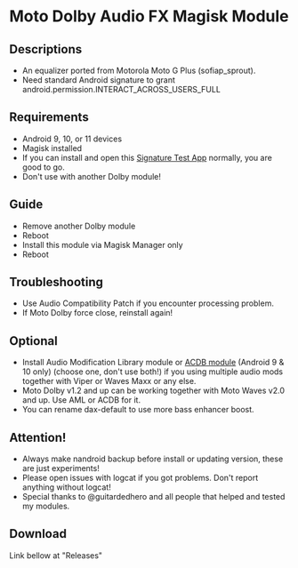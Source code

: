 # Moto Dolby Audio FX Magisk Module

## Descriptions
- An equalizer ported from Motorola Moto G Plus (sofiap_sprout).
- Need standard Android signature to grant android.permission.INTERACT_ACROSS_USERS_FULL

## Requirements
- Android 9, 10, or 11 devices
- Magisk installed
- If you can install and open this [Signature Test App](https://t.me/audioryukimods/24) normally, you are good to go.
- Don't use with another Dolby module!

## Guide
- Remove another Dolby module
- Reboot
- Install this module via Magisk Manager only
- Reboot

## Troubleshooting
- Use Audio Compatibility Patch if you encounter processing problem.
- If Moto Dolby force close, reinstall again!

## Optional
- Install Audio Modification Library module or [ACDB module](https://t.me/viperatmos) (Android 9 & 10 only) (choose one, don't use both!) if you using multiple audio mods together with Viper or Waves Maxx or any else.
- Moto Dolby v1.2 and up can be working together with Moto Waves v2.0 and up. Use AML or ACDB for it.
- You can rename dax-default to use more bass enhancer boost.

## Attention!
- Always make nandroid backup before install or updating version, these are just experiments!
- Please open issues with logcat if you got problems. Don't report anything without logcat!
- Special thanks to @guitardedhero and all people that helped and tested my modules.

## Download
Link bellow at "Releases"

